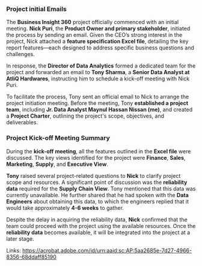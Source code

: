 ### **Project initial Emails**  

The **Business Insight 360** project officially commenced with an initial meeting. **Nick Puri**, the **Product Owner and primary stakeholder**, initiated the process by sending an email. Given the CEO’s strong interest in the project, Nick attached a **feature specification Excel file**, detailing the key report features—each designed to address specific business questions and challenges.  

In response, the **Director of Data Analytics** formed a dedicated team for the project and forwarded an email to **Tony Sharma**, a **Senior Data Analyst at AtliQ Hardwares**, instructing him to schedule a kick-off meeting with Nick Puri.  

To facilitate the process, Tony sent an official email to Nick to arrange the project initiation meeting. Before the meeting, Tony **established a project team**, including **Jr. Data Analyst Maynul Hassan Nissan (me)**, and created a **Project Charter**, outlining the project's scope, objectives, and deliverables.

### **Project Kick-off Meeting Summary**

During the **kick-off meeting**, all the features outlined in the **Excel file** were discussed. The key views identified for the project were **Finance**, **Sales**, **Marketing**, **Supply**, and **Executive View**.  

**Tony** raised several project-related questions to **Nick** to clarify project scope and resources. A significant point of discussion was the **reliability data** required for the **Supply Chain View**. Tony mentioned that this data was currently unavailable. He further shared that he had spoken with the **Data Engineers** about obtaining this data, to which the engineers replied that it would take approximately **4-6 weeks** to gather.

Despite the delay in acquiring the reliability data, **Nick** confirmed that the team could proceed with the project using the available resources. Once the **reliability data** becomes available, it will be integrated into the project at a later stage.

Links: https://acrobat.adobe.com/id/urn:aaid:sc:AP:5aa2685e-7d27-4966-8356-68ddaff85190
